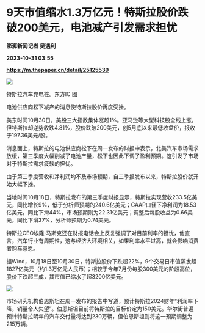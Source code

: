 # 9天市值缩水1.3万亿元！特斯拉股价跌破200美元，电池减产引发需求担忧
**澎湃新闻记者 吴遇利**

**2023-10-31 03:55**

**https://m.thepaper.cn/detail/25125539**

![](https://imagecloud.thepaper.cn/thepaper/image/276/335/116.png)

特斯拉汽车充电桩。东方IC 图

电池供应商松下减产的消息使特斯拉股价再度受挫。

美东时间10月30日，美股三大指数集体涨超1%。亚马逊等大型科技股全线上涨，但特斯拉却逆势收跌4.81%，股价跌破200美元，创5月底以来最低收盘价，报收于197.36美元/股。

消息面上，特斯拉的电池供应商松下在周一发布的财报中表示，北美汽车市场需求放缓，第三季度大幅削减了电池产量，松下也因此下调了盈利预期。这引发了市场对于特斯拉需求疲软的担忧。

由于第三季度营收和净利润均不及市场预期，自三季报发布以来，特斯拉股价就开始大幅下挫。

当地时间10月18日，特斯拉发布的第三季度财报显示，特斯拉实现营收233.5亿美元，同比增长9%，低于分析师预期的240.6亿美元；GAAP口径下净利润为18.53亿美元，同比下滑44%，市场预期则为22.31亿美元；调整后每股收益为0.66美元，同比下滑37%，分析师预期为0.74美元。

特斯拉CEO埃隆·马斯克还在财报电话会上反复强调了对目前利率的担忧，他直言，汽车行业有周期性，这与经济大环境相关，如果利率水平过高，就会影响消费者购车意愿。

据Wind，10月18日至10月30日，特斯拉股价下跌超22%，9个交易日市值蒸发超1827亿美元（约1.3万亿元人民币）；相较于今年7月份每股300美元的阶段高位，股价下跌超三成，其市值已缩水了超3200亿美元。

![](https://imagecloud.thepaper.cn/thepaper/image/276/335/75.jpg)

市场研究机构伯恩斯坦在周一发布的报告中写道，预计特斯拉2024财年“利润率下降，销量令人失望”。伯恩斯坦目前将特斯拉的目标价定为150美元。华尔街普遍预计特斯拉明年的汽车交付量将达到230万辆，但伯恩斯坦则将这一预期调整为215万辆。